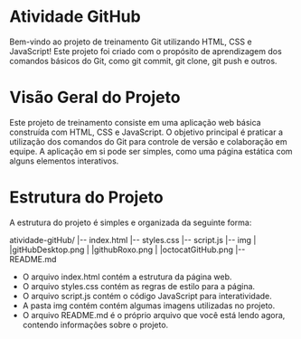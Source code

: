 # Atividade GitHub
Bem-vindo ao projeto de treinamento Git utilizando HTML, CSS e JavaScript! Este projeto foi criado com o propósito de aprendizagem dos comandos básicos do Git, como git commit, git clone, git push e outros.

# Visão Geral do Projeto
Este projeto de treinamento consiste em uma aplicação web básica construída com HTML, CSS e JavaScript. O objetivo principal é praticar a utilização dos comandos do Git para controle de versão e colaboração em equipe. A aplicação em si pode ser simples, como uma página estática com alguns elementos interativos.

# Estrutura do Projeto
A estrutura do projeto é simples e organizada da seguinte forma:

atividade-gitHub/
|-- index.html
|-- styles.css
|-- script.js
|-- img
|   |gitHubDesktop.png
|   |githubRoxo.png
|   |octocatGitHub.png
|-- README.md

* O arquivo index.html contém a estrutura da página web.
* O arquivo styles.css contém as regras de estilo para a página.
* O arquivo script.js contém o código JavaScript para interatividade.
* A pasta img contém contém algumas imagens utilizadas no projeto.
* O arquivo README.md é o próprio arquivo que você está lendo agora, contendo informações sobre o projeto.
